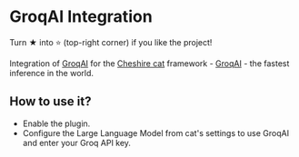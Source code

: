 # GroqAI Integration
Turn ★ into ⭐ (top-right corner) if you like the project!

Integration of [GroqAI](https://groq.com/) for the [Cheshire cat](https://github.com/cheshire-cat-ai/core) framework - [GroqAI](https://groq.com/) - the fastest inference in the world.

## How to use it?
 - Enable the plugin.
 - Configure the Large Language Model from cat's settings to use GroqAI and enter your Groq API key.
